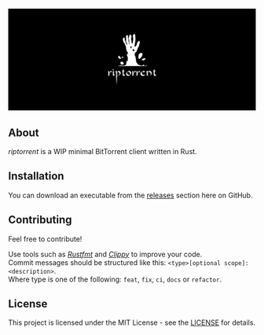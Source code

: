 ![thales](logo/cover.png)

## About
*riptorrent* is a WIP minimal BitTorrent client written in Rust.

## Installation
You can download an executable from the [releases](https://github.com/jonassterud/riptorrent/releases) section here on GitHub.

## Contributing
Feel free to contribute!

Use tools such as *[Rustfmt](https://github.com/rust-lang/rustfmt)* and *[Clippy](https://github.com/rust-lang/rust-clippy)* to improve your code.  
Commit messages should be structured like this: `<type>[optional scope]: <description>`.  
Where type is one of the following: `feat`, `fix`, `ci`, `docs` or `refactor`.

## License
This project is licensed under the MIT License - see the [LICENSE](./LICENSE) for details.
